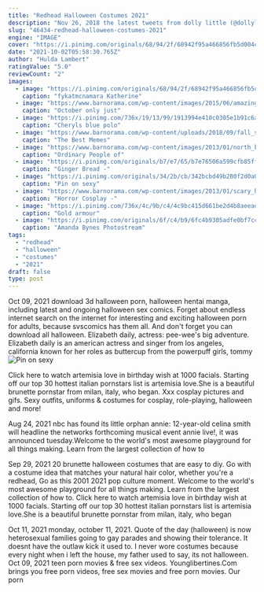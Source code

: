 ```yaml
---
title: "Redhead Halloween Costumes 2021"
description: "Nov 26, 2018 the latest tweets from dolly little (@dollylittlexxx). (18+) your new favorite tiny (4'9'') redhead fetish porn babe. Exclusive & managed by @girlsoftym -"
slug: "46434-redhead-halloween-costumes-2021"
engine: "IMAGE"
cover: "https://i.pinimg.com/originals/68/94/2f/68942f95a466856fb5d004cb62d6a209.png"
date: "2021-10-02T05:58:30.765Z"
author: "Hulda Lambert"
ratingValue: "5.0"
reviewCount: "2"
images:
  - image: "https://i.pinimg.com/originals/68/94/2f/68942f95a466856fb5d004cb62d6a209.png"
    caption: "fykatmcnamara Katherine"
  - image: "https://www.barnorama.com/wp-content/images/2015/06/amazing-halloween-costumes/10-amazing-halloween-costumes.jpg"
    caption: "October only just"
  - image: "https://i.pinimg.com/736x/19/13/99/1913994e410c0305e1b91c6a6d62fcba.jpg"
    caption: "Cheryls blue polo"
  - image: "https://www.barnorama.com/wp-content/uploads/2018/09/fall_season_memes_10.jpg"
    caption: "The Best Memes"
  - image: "https://www.barnorama.com/wp-content/images/2013/01/north_korea/26-north_korea.jpg"
    caption: "Ordinary People of"
  - image: "https://i.pinimg.com/originals/b7/e7/65/b7e76506a599cfb85ff3797c2456b68a.jpg"
    caption: "Ginger Bread -"
  - image: "https://i.pinimg.com/originals/34/2b/cb/342bcbd49b280f2d0a03014b287632fd.jpg"
    caption: "Pin on sexy"
  - image: "https://www.barnorama.com/wp-content/images/2013/01/scary_horror_cosplays/22-scary_horror_cosplays.jpg"
    caption: "Horror Cosplay -"
  - image: "https://i.pinimg.com/736x/4c/9b/c4/4c9bc415d661be2d4b8aeead79645fbc--costume-design-armours.jpg"
    caption: "Gold armour"
  - image: "https://i.pinimg.com/originals/6f/c4/b9/6fc4b9305adfe0bf7cc2d8e1c4f42af7.jpg"
    caption: "Amanda Bynes Photostream"
tags:
  - "redhead"
  - "halloween"
  - "costumes"
  - "2021"
draft: false
type: post
---
```


Oct 09, 2021 download 3d halloween porn, halloween hentai manga, including latest and ongoing halloween sex comics. Forget about endless internet search on the internet for interesting and exciting halloween porn for adults, because svscomics has them all. And don't forget you can download all halloween. Elizabeth daily, actress: pee-wee's big adventure. Elizabeth daily is an american actress and singer from los angeles, california known for her roles as buttercup from the powerpuff girls, tommy
![Pin on sexy](https://i.pinimg.com/originals/34/2b/cb/342bcbd49b280f2d0a03014b287632fd.jpg "Pin on sexy")

Click here to watch artemisia love in birthday wish at 1000 facials. Starting off our top 30 hottest italian pornstars list is artemisia love.She is a beautiful brunette pornstar from milan, italy, who began. Xxx cosplay pictures and gifs. Sexy outfits, uniforms &amp; costumes for cosplay, role-playing, halloween and more!
<!--inArticleAds-->

<!--galleryOne-->

Aug 24, 2021 nbc has found its little orphan annie: 12-year-old celina smith will headline the networks forthcoming musical event annie live!, it was announced tuesday.Welcome to the world's most awesome playground for all things making. Learn from the largest collection of how to
<!--inArticleAds-->

<!--galleryTwo-->

Sep 29, 2021 20 brunette halloween costumes that are easy to diy.  Go with a costume idea that matches your natural hair color, whether you're a redhead, Go as this 2001 2021 pop culture moment. Welcome to the world's most awesome playground for all things making. Learn from the largest collection of how to. Click here to watch artemisia love in birthday wish at 1000 facials. Starting off our top 30 hottest italian pornstars list is artemisia love.She is a beautiful brunette pornstar from milan, italy, who began
<!--galleryThree-->

Oct 11, 2021 monday, october 11, 2021. Quote of the day (halloween) is now heterosexual families going to gay parades and showing their tolerance. It doesnt have the outlaw kick it used to. I never wore costumes because every night when i left the house, my father used to say, its not halloween. Oct 09, 2021 teen porn movies & free sex videos. Younglibertines.Com brings you free porn videos, free sex movies and free porn movies. Our porn